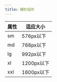 ```yaml
---
title: 栅栏组件
---
```


<grid></grid>

|属性|适应大小|
|---|---|
|sm|576px以下|
|md|768px以下 |
|lg|992px以下|
|xl|1200px以下|
|xxl |1600px以下|